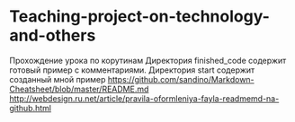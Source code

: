 # Teaching-project-on-technology-and-others
Прохождение урока по корутинам
Директория finished_code содержит готовый пример с комментариями.
Директория start содержит созданный мной пример 
https://github.com/sandino/Markdown-Cheatsheet/blob/master/README.md
http://webdesign.ru.net/article/pravila-oformleniya-fayla-readmemd-na-github.html

